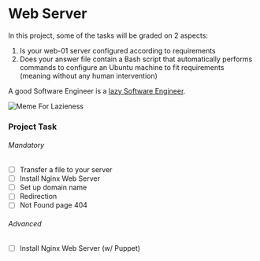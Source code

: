 # Web Server
In this project, some of the tasks will be graded on 2 aspects:
1. Is your web-01 server configured according to requirements
2. Does your answer file contain a Bash script that automatically performs commands to configure an Ubuntu machine to fit requirements (meaning without any human intervention)

A good Software Engineer is a [lazy Software Engineer](https://alx-intranet.hbtn.io/rltoken/sRY__axKNHhNW0SVmsUC_A).

![Meme For Lazieness](https://s3.amazonaws.com/intranet-projects-files/holbertonschool-sysadmin_devops/266/82VsYEC.jpg)

### Project Task
###### Mandatory
- [ ] Transfer a file to your server
- [ ] Install Nginx Web Server
- [ ] Set up domain name
- [ ] Redirection
- [ ] Not Found page 404
###### Advanced
- [ ] Install Nginx Web Server (w/ Puppet)
